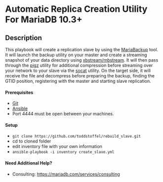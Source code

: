 # Automatic Replica Creation Utility For MariaDB 10.3+

## Description
This playbook will create a replication slave by using the [MariaBackup](https://mariadb.com/kb/en/library/mariabackup-overview/) tool.  It will launch the backup utility on your master and create a streaming snapshot of your data directory using [xbstream/mbstream](https://www.percona.com/doc/percona-xtrabackup/2.3/xbstream/xbstream.html).  It will then pass through the [pigz](https://zlib.net/pigz/) utility for additional compression before streaming over your network to your slave via the [socat](http://www.dest-unreach.org/socat/) utility.  On the target side, it will receive the file and decompress before preparing the backup, finding the GTID position, registering with the master and starting slave replication.

#### Prerequisites

* [Git](https://git-scm.com/download/)
* [Ansible](http://docs.ansible.com/ansible/latest/intro_installation.html)
* Port 4444 must be open between your machines.

#### Setup

* `git clone https://github.com/toddstoffel/rebuild_slave.git`
* cd to cloned folder
* edit inventory file with your own information
* `ansible-playbook -i inventory create_slave.yml`

#### Need Additional Help?

* Consulting: https://mariadb.com/services/consulting
